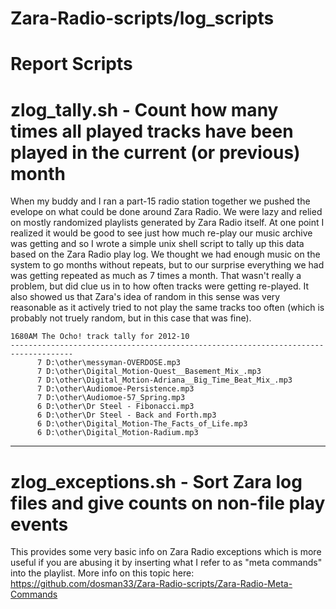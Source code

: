 # Zara-Radio-scripts/log_scripts

# Report Scripts

# zlog_tally.sh - Count how many times all played tracks have been played in the current (or previous) month

When my buddy and I ran a part-15 radio station together we pushed the evelope on what could be done around Zara Radio. We were lazy and relied on mostly randomized playlists generated by Zara Radio itself. At one point I realized it would be good to see just how much re-play our music archive was getting and so I wrote a simple unix shell script to tally up this data based on the Zara Radio play log. We thought we had enough music on the system to go months without repeats, but to our surprise everything we had was getting repeated as much as 7 times a month. That wasn't really a problem, but did clue us in to how often tracks were getting re-played. It also showed us that Zara's idea of random in this sense was very reasonable as it actively tried to not play the same tracks too often (which is probably not truely random, but in this case that was fine).



```
1680AM The Ocho! track tally for 2012-10
------------------------------------------------------------------------------------
      7 D:\other\messyman-OVERDOSE.mp3
      7 D:\other\Digital_Motion-Quest__Basement_Mix_.mp3
      7 D:\other\Digital_Motion-Adriana__Big_Time_Beat_Mix_.mp3
      7 D:\other\Audiomoe-Persistence.mp3
      7 D:\other\Audiomoe-57_Spring.mp3
      6 D:\other\Dr Steel - Fibonacci.mp3
      6 D:\other\Dr Steel - Back and Forth.mp3
      6 D:\other\Digital_Motion-The_Facts_of_Life.mp3
      6 D:\other\Digital_Motion-Radium.mp3
```


--------------------

# zlog_exceptions.sh - Sort Zara log files and give counts on non-file play events

This provides some very basic info on Zara Radio exceptions which is more useful if you are abusing it by inserting what I refer to as "meta commands" into the playlist. More info on this topic here:
https://github.com/dosman33/Zara-Radio-scripts/Zara-Radio-Meta-Commands
